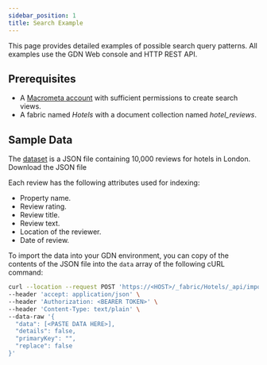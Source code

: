 ```yaml
---
sidebar_position: 1
title: Search Example
---
```


This page provides detailed examples of possible search query patterns. All examples use the GDN Web console and HTTP REST API.

## Prerequisites

- A [Macrometa account](https://auth-play.macrometa.io/) with sufficient permissions to create search views.
- A fabric named _Hotels_ with a document collection named _hotel\_reviews_.

## Sample Data

The [dataset](https://raw.githubusercontent.com/Macrometacorp/datasets/master/hotel-reviews/hotels.json) is a JSON file containing 10,000 reviews for hotels in London. Download the JSON file

Each review has the following attributes used for indexing:

- Property name.
- Review rating.
- Review title.
- Review text.
- Location of the reviewer.
- Date of review.

To import the data into your GDN environment, you can copy of the contents of the JSON file into the `data` array of the following cURL command:

```bash
curl --location --request POST 'https://<HOST>/_fabric/Hotels/_api/import/hotel_reviews' \
--header 'accept: application/json' \
--header 'Authorization: <BEARER TOKEN>' \
--header 'Content-Type: text/plain' \
--data-raw '{
  "data": [<PASTE DATA HERE>],
  "details": false,
  "primaryKey": "",
  "replace": false
}'
```